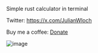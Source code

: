 Simple rust calculator in terminal

Twitter: 
https://x.com/JulianWloch

Buy me a coffee:
[Donate](https://paypal.me/YoulianMedium?country.x=PL&locale.x=pl_PL)

![image](https://github.com/user-attachments/assets/d33c9d4b-ab24-468b-b26d-ff3500e489f0)
